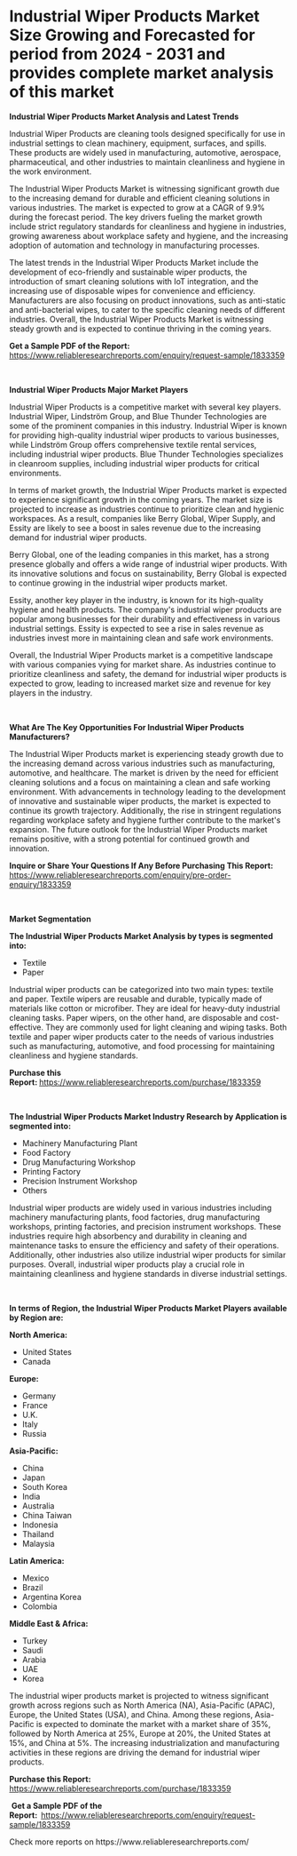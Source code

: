 <p><h1>Industrial Wiper Products Market Size Growing and Forecasted for period from 2024 - 2031 and provides complete market analysis of this market</h1></p><p><strong>Industrial Wiper Products Market Analysis and Latest Trends</strong></p>
<p><p>Industrial Wiper Products are cleaning tools designed specifically for use in industrial settings to clean machinery, equipment, surfaces, and spills. These products are widely used in manufacturing, automotive, aerospace, pharmaceutical, and other industries to maintain cleanliness and hygiene in the work environment.</p><p>The Industrial Wiper Products Market is witnessing significant growth due to the increasing demand for durable and efficient cleaning solutions in various industries. The market is expected to grow at a CAGR of 9.9% during the forecast period. The key drivers fueling the market growth include strict regulatory standards for cleanliness and hygiene in industries, growing awareness about workplace safety and hygiene, and the increasing adoption of automation and technology in manufacturing processes.</p><p>The latest trends in the Industrial Wiper Products Market include the development of eco-friendly and sustainable wiper products, the introduction of smart cleaning solutions with IoT integration, and the increasing use of disposable wipes for convenience and efficiency. Manufacturers are also focusing on product innovations, such as anti-static and anti-bacterial wipes, to cater to the specific cleaning needs of different industries. Overall, the Industrial Wiper Products Market is witnessing steady growth and is expected to continue thriving in the coming years.</p></p>
<p><strong>Get a Sample PDF of the Report:&nbsp;</strong> <a href="https://www.reliableresearchreports.com/enquiry/request-sample/1833359">https://www.reliableresearchreports.com/enquiry/request-sample/1833359</a></p>
<p>&nbsp;</p>
<p><strong>Industrial Wiper Products Major Market Players</strong></p>
<p><p>Industrial Wiper Products is a competitive market with several key players. Industrial Wiper, Lindström Group, and Blue Thunder Technologies are some of the prominent companies in this industry. Industrial Wiper is known for providing high-quality industrial wiper products to various businesses, while Lindström Group offers comprehensive textile rental services, including industrial wiper products. Blue Thunder Technologies specializes in cleanroom supplies, including industrial wiper products for critical environments.</p><p>In terms of market growth, the Industrial Wiper Products market is expected to experience significant growth in the coming years. The market size is projected to increase as industries continue to prioritize clean and hygienic workspaces. As a result, companies like Berry Global, Wiper Supply, and Essity are likely to see a boost in sales revenue due to the increasing demand for industrial wiper products.</p><p>Berry Global, one of the leading companies in this market, has a strong presence globally and offers a wide range of industrial wiper products. With its innovative solutions and focus on sustainability, Berry Global is expected to continue growing in the industrial wiper products market.</p><p>Essity, another key player in the industry, is known for its high-quality hygiene and health products. The company's industrial wiper products are popular among businesses for their durability and effectiveness in various industrial settings. Essity is expected to see a rise in sales revenue as industries invest more in maintaining clean and safe work environments.</p><p>Overall, the Industrial Wiper Products market is a competitive landscape with various companies vying for market share. As industries continue to prioritize cleanliness and safety, the demand for industrial wiper products is expected to grow, leading to increased market size and revenue for key players in the industry.</p></p>
<p>&nbsp;</p>
<p><strong>What Are The Key Opportunities For Industrial Wiper Products Manufacturers?</strong></p>
<p><p>The Industrial Wiper Products market is experiencing steady growth due to the increasing demand across various industries such as manufacturing, automotive, and healthcare. The market is driven by the need for efficient cleaning solutions and a focus on maintaining a clean and safe working environment. With advancements in technology leading to the development of innovative and sustainable wiper products, the market is expected to continue its growth trajectory. Additionally, the rise in stringent regulations regarding workplace safety and hygiene further contribute to the market's expansion. The future outlook for the Industrial Wiper Products market remains positive, with a strong potential for continued growth and innovation.</p></p>
<p><strong>Inquire or Share Your Questions If Any Before Purchasing This Report:</strong> <a href="https://www.reliableresearchreports.com/enquiry/pre-order-enquiry/1833359">https://www.reliableresearchreports.com/enquiry/pre-order-enquiry/1833359</a></p>
<p>&nbsp;</p>
<p><strong>Market Segmentation</strong></p>
<p><strong>The Industrial Wiper Products Market Analysis by types is segmented into:</strong></p>
<p><ul><li>Textile</li><li>Paper</li></ul></p>
<p><p>Industrial wiper products can be categorized into two main types: textile and paper. Textile wipers are reusable and durable, typically made of materials like cotton or microfiber. They are ideal for heavy-duty industrial cleaning tasks. Paper wipers, on the other hand, are disposable and cost-effective. They are commonly used for light cleaning and wiping tasks. Both textile and paper wiper products cater to the needs of various industries such as manufacturing, automotive, and food processing for maintaining cleanliness and hygiene standards.</p></p>
<p><strong>Purchase this Report:&nbsp;</strong><a href="https://www.reliableresearchreports.com/purchase/1833359">https://www.reliableresearchreports.com/purchase/1833359</a></p>
<p>&nbsp;</p>
<p><strong>The Industrial Wiper Products Market Industry Research by Application is segmented into:</strong></p>
<p><ul><li>Machinery Manufacturing Plant</li><li>Food Factory</li><li>Drug Manufacturing Workshop</li><li>Printing Factory</li><li>Precision Instrument Workshop</li><li>Others</li></ul></p>
<p><p>Industrial wiper products are widely used in various industries including machinery manufacturing plants, food factories, drug manufacturing workshops, printing factories, and precision instrument workshops. These industries require high absorbency and durability in cleaning and maintenance tasks to ensure the efficiency and safety of their operations. Additionally, other industries also utilize industrial wiper products for similar purposes. Overall, industrial wiper products play a crucial role in maintaining cleanliness and hygiene standards in diverse industrial settings.</p></p>
<p>&nbsp;</p>
<p><strong>In terms of Region, the Industrial Wiper Products Market Players available by Region are:</strong></p>
<p>
    <p> <strong> North America: </strong>
        <ul>
            <li>United States</li>
            <li>Canada</li>
        </ul>
        </p> 
    <p> <strong> Europe: </strong>
        <ul>
            <li>Germany</li>
            <li>France</li>
            <li>U.K.</li>
            <li>Italy</li>
            <li>Russia</li>
        </ul>
        </p> 
    <p> <strong> Asia-Pacific: </strong>
        <ul>
            <li>China</li>
            <li>Japan</li>
            <li>South Korea</li>
            <li>India</li>
            <li>Australia</li>
            <li>China Taiwan</li>
            <li>Indonesia</li>
            <li>Thailand</li>
            <li>Malaysia</li>
        </ul>
        </p> 
    <p> <strong> Latin America: </strong>
        <ul>
            <li>Mexico</li>
            <li>Brazil</li>
            <li>Argentina Korea</li>
            <li>Colombia</li>
        </ul>
        </p> 
    <p> <strong> Middle East & Africa: </strong>
        <ul>
            <li>Turkey</li>
            <li>Saudi</li>
            <li>Arabia</li>
            <li>UAE</li>
            <li>Korea</li>
        </ul>
    </p>
    </p>
<p><p>The industrial wiper products market is projected to witness significant growth across regions such as North America (NA), Asia-Pacific (APAC), Europe, the United States (USA), and China. Among these regions, Asia-Pacific is expected to dominate the market with a market share of 35%, followed by North America at 25%, Europe at 20%, the United States at 15%, and China at 5%. The increasing industrialization and manufacturing activities in these regions are driving the demand for industrial wiper products.</p></p>
<p><strong>Purchase this Report: </strong><a href="https://www.reliableresearchreports.com/purchase/1833359">https://www.reliableresearchreports.com/purchase/1833359</a></p>
<p>&nbsp;<strong>Get a Sample PDF of the Report:&nbsp;&nbsp;</strong><a href="https://www.reliableresearchreports.com/enquiry/request-sample/1833359">https://www.reliableresearchreports.com/enquiry/request-sample/1833359</a></p>
<p><strong></strong></p>
<p>Check more reports on https://www.reliableresearchreports.com/</p>